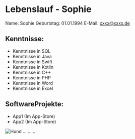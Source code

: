 # Lebenslauf - Sophie

Name: Sophie
Geburtstag: 01.01.1994
E-Mail: xxxx@xxxx.de


## Kenntnisse:

- Kenntnisse in SQL
- Kenntnisse in Java
- Kenntnisse in Swift
- Kenntnisse in Kotlin
- Kenntnisse in C++
- Kenntnisse in PHP
- Kenntnisse in Word
- Kenntnisse in Excel


## SoftwareProjekte:
- App1 (Im App-Store)
- App2 (Im App-Store)


<img src="/mydog.jpg" alt="Hund" title="Hund"/>
...
...
...
